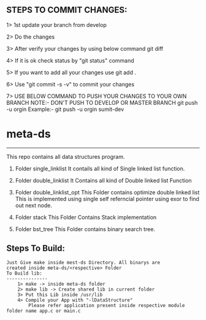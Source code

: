 STEPS TO COMMIT CHANGES:
---------------------------

1> 1st update your branch from develop

2> Do the changes

3> After verify your changes by using below command
	git diff

4> If it is ok check status by "git status" command

5> If you want to add all your changes use
	git add .

6> Use "git commit -s -v" to commit your changes

7> USE BELOW COMMAND TO PUSH YOUR CHANGES TO YOUR OWN BRANCH
   NOTE:- DON'T PUSH TO DEVELOP OR MASTER BRANCH
	git push -u orgin <ur branch>
   Example:-
	git push -u orgin sumit-dev

# meta-ds
-----------
This repo contains all data structures program.

1. Folder single_linklist
	It contails all kind of Single linked list function.

2. Folder double_linklist
	It Contains all kind of Double linked list Function

3. Folder double_linklist_opt
	This Folder contains optimize double linked list
	This is implemented using single self referncial
	pointer using exor to find out next node.

4. Folder stack
	This Folder Contains Stack implementation

5. Folder bst_tree
	This Folder contains binary search tree.


Steps To Build:
----------------
	Just Give make inside mest-ds Directory. All binarys are
	created inside meta-ds/<respective> Folder
	To Build lib:
	---------------
		1> make -> inside meta-ds folder
		2> make lib -> Create shared lib in current folder
		3> Put this Lib inside /usr/lib
		4> Compile your App with "-lDataStructure"
			Please refer application present inside respective module folder name app.c or main.c
